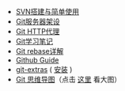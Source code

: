 
- [SVN搭建与简单使用](./build-svn-server.md)
- [Git服务器架设](./build-git-server.md)
- [Git HTTP代理](./git-http-proxy.md)
- [Git学习笔记](./git-learning-note.md)
- [Git rebase详解](./git-rebase.md)
- [Github Guide](./github-guide.md)
- [git-extras](https://github.com/tj/git-extras) ( [安装](https://github.com/tj/git-extras/blob/master/Installation.md) )
- [Git 思维导图](./_static/git-shortcut.jpg)（点击 [这里](https://github.com/xgfone/snippet/raw/master/snippet/docs/vcs/_static/git-shortcut.jpg) 看大图）

